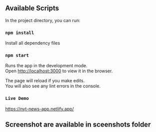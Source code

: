 

## Available Scripts

In the project directory, you can run:

### `npm install`

Install all dependency files

### `npm start`

Runs the app in the development mode.<br />
Open [http://localhost:3000](http://localhost:3000) to view it in the browser.

The page will reload if you make edits.<br />
You will also see any lint errors in the console.

### `Live Demo`
https://nyt-news-app.netlify.app/

## Screenshot are available in sceenshots folder
